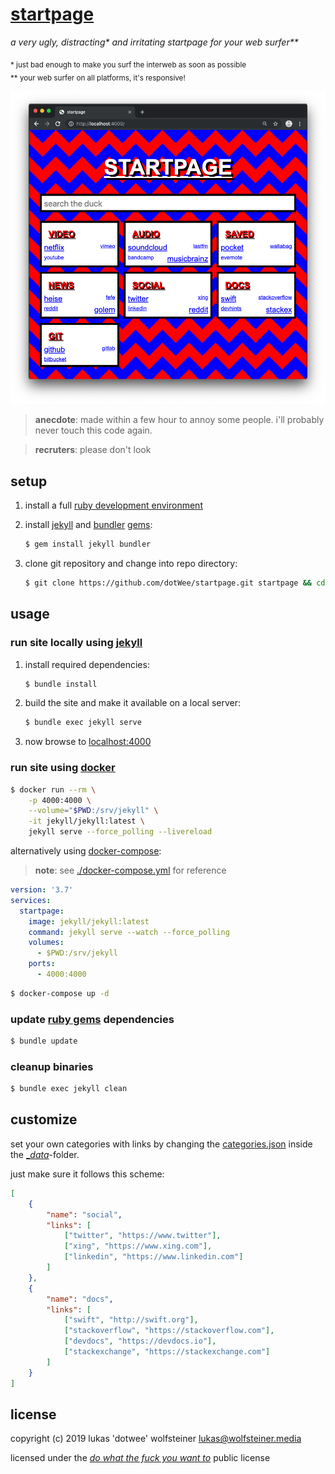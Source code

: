 # [startpage](https://dotwee.github.io/startpage/)

_a very ugly, distracting* and irritating startpage for your web surfer**_


<sub>* just bad enough to make you surf the interweb as soon as possible</sub>
</br>
<sub>** your web surfer on all platforms, it's responsive!</sub>

![deadly_screenshot.png](./_art/deadly_screenshot.png)

> **anecdote**: made within a few hour to annoy some people. i'll probably never touch this code again.

> **recruters**: please don't look

## setup

1. install a full [ruby development environment](https://jekyllrb.com/docs/installation/)
2. install [jekyll](https://jekyllrb.com/) and [bundler](https://jekyllrb.com/docs/ruby-101/#bundler) [gems](https://jekyllrb.com/docs/ruby-101/#gems):

    ```bash
    $ gem install jekyll bundler
    ```

3. clone git repository and change into repo directory:

    ```bash
    $ git clone https://github.com/dotWee/startpage.git startpage && cd startpage
    ```

## usage

### run site locally using [jekyll](https://jekyllrb.com/)

1. install required dependencies:

    ```bash
    $ bundle install
    ```

2. build the site and make it available on a local server:

    ```bash
    $ bundle exec jekyll serve
    ```

3. now browse to [localhost:4000](http://localhost:4000)

### run site using [docker](https://www.docker.com/)

```bash
$ docker run --rm \
    -p 4000:4000 \
    --volume="$PWD:/srv/jekyll" \
    -it jekyll/jekyll:latest \
    jekyll serve --force_polling --livereload
```

alternatively using [docker-compose](https://docs.docker.com/compose):

> **note**: see [./docker-compose.yml](./docker-compose.yml) for reference

```yaml
version: '3.7'
services:
  startpage:
    image: jekyll/jekyll:latest
    command: jekyll serve --watch --force_polling
    volumes:
      - $PWD:/srv/jekyll
    ports:
      - 4000:4000
```

```bash
$ docker-compose up -d
```

### update [ruby gems](https://rubygems.org/) dependencies

```bash
$ bundle update
```

### cleanup binaries

```bash
$ bundle exec jekyll clean
```

## customize

set your own categories with links by changing the [categories.json](./_data/categories.json) inside the [__data_](./_data)-folder.

just make sure it follows this scheme:

```json
[
    {
        "name": "social",
        "links": [
            ["twitter", "https://www.twitter"],
            ["xing", "https://www.xing.com"],
            ["linkedin", "https://www.linkedin.com"]
        ]
    },
    {
        "name": "docs",
        "links": [
            ["swift", "http://swift.org"],
            ["stackoverflow", "https://stackoverflow.com"],
            ["devdocs", "https://devdocs.io"],
            ["stackexchange", "https://stackexchange.com"]
        ]
    }
]
```

## license

copyright (c) 2019 lukas 'dotwee' wolfsteiner <lukas@wolfsteiner.media>

licensed under the [_do what the fuck you want to_](/LICENSE) public license
